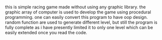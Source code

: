 this is simple racing game made without using any graphic library. the graphic array of computer is used to develop the game using procedural
programming. one can easily convert this program to have oop design. random function are used to generate different level, but still the program 
is fully complete as i have presently limited it to only one level which can be easily extended once you read the code.